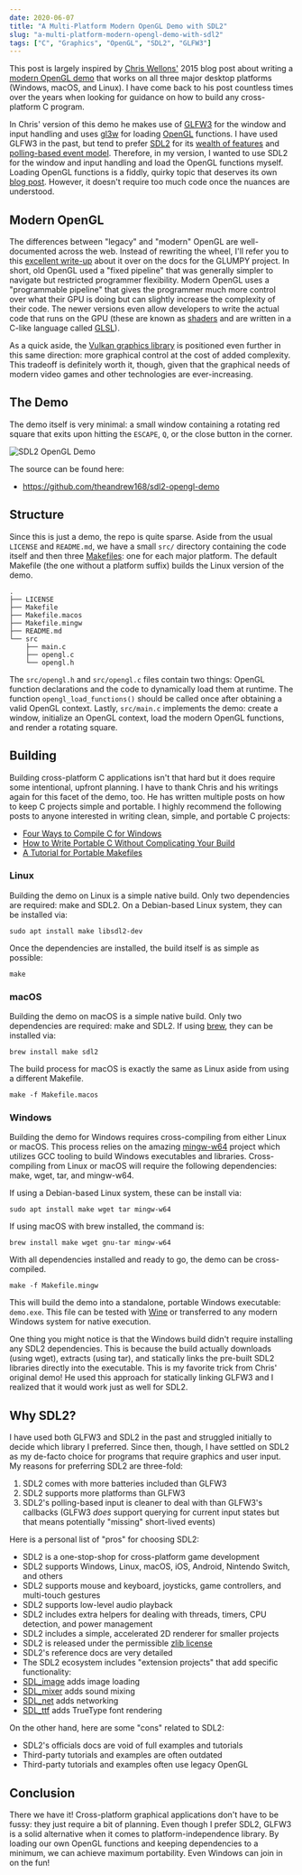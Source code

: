 ```yaml
---
date: 2020-06-07
title: "A Multi-Platform Modern OpenGL Demo with SDL2"
slug: "a-multi-platform-modern-opengl-demo-with-sdl2"
tags: ["C", "Graphics", "OpenGL", "SDL2", "GLFW3"]
---
```


This post is largely inspired by [Chris Wellons'](https://nullprogram.com/) 2015 blog post about writing a [modern OpenGL demo](https://nullprogram.com/blog/2015/06/06/) that works on all three major desktop platforms (Windows, macOS, and Linux).
I have come back to his post countless times over the years when looking for guidance on how to build any cross-platform C program.

In Chris' version of this demo he makes use of [GLFW3](https://www.glfw.org/) for the window and input handling and uses [gl3w](https://github.com/skaslev/gl3w) for loading [OpenGL](https://www.opengl.org/) functions.
I have used GLFW3 in the past, but tend to prefer [SDL2](https://www.libsdl.org/) for its [wealth of features](https://wiki.libsdl.org/Introduction) and [polling-based event model](https://wiki.libsdl.org/SDL_PollEvent).
Therefore, in my version, I wanted to use SDL2 for the window and input handling and load the OpenGL functions myself.
Loading OpenGL functions is a fiddly, quirky topic that deserves its own [blog post](/posts/loading-opengl-fuctions-for-fun-and-profit/).
However, it doesn't require too much code once the nuances are understood.

## Modern OpenGL

The differences between "legacy" and "modern" OpenGL are well-documented across the web.
Instead of rewriting the wheel, I'll refer you to this [excellent write-up](https://glumpy.github.io/modern-gl.html) about it over on the docs for the GLUMPY project.
In short, old OpenGL used a "fixed pipeline" that was generally simpler to navigate but restricted programmer flexibility.
Modern OpenGL uses a "programmable pipeline" that gives the programmer much more control over what their GPU is doing but can slightly increase the complexity of their code.
The newer versions even allow developers to write the actual code that runs on the GPU (these are known as [shaders](https://www.khronos.org/opengl/wiki/Shader) and are written in a C-like language called [GLSL](https://www.khronos.org/opengl/wiki/OpenGL_Shading_Language)).

As a quick aside, the [Vulkan graphics library](https://www.khronos.org/vulkan/) is positioned even further in this same direction: more graphical control at the cost of added complexity.
This tradeoff is definitely worth it, though, given that the graphical needs of modern video games and other technologies are ever-increasing.

## The Demo

The demo itself is very minimal: a small window containing a rotating red square that exits upon hitting the `ESCAPE`, `Q`, or the close button in the corner.

![SDL2 OpenGL Demo](/images/sdl2-opengl-demo.webp)

The source can be found here:

- https://github.com/theandrew168/sdl2-opengl-demo

## Structure

Since this is just a demo, the repo is quite sparse.
Aside from the usual `LICENSE` and `README.md`, we have a small `src/` directory containing the code itself and then three [Makefiles](https://pubs.opengroup.org/onlinepubs/009695399/utilities/make.html): one for each major platform.
The default Makefile (the one without a platform suffix) builds the Linux version of the demo.

```
.
├── LICENSE
├── Makefile
├── Makefile.macos
├── Makefile.mingw
├── README.md
└── src
    ├── main.c
    ├── opengl.c
    └── opengl.h
```

The `src/opengl.h` and `src/opengl.c` files contain two things: OpenGL function declarations and the code to dynamically load them at runtime.
The function `opengl_load_functions()` should be called once after obtaining a valid OpenGL context.
Lastly, `src/main.c` implements the demo: create a window, initialize an OpenGL context, load the modern OpenGL functions, and render a rotating square.

## Building

Building cross-platform C applications isn't that hard but it does require some intentional, upfront planning.
I have to thank Chris and his writings again for this facet of the demo, too.
He has written multiple posts on how to keep C projects simple and portable.
I highly recommend the following posts to anyone interested in writing clean, simple, and portable C projects:

- [Four Ways to Compile C for Windows](https://nullprogram.com/blog/2016/06/13/)
- [How to Write Portable C Without Complicating Your Build](https://nullprogram.com/blog/2017/03/30/)
- [A Tutorial for Portable Makefiles](https://nullprogram.com/blog/2017/08/20/)

### Linux

Building the demo on Linux is a simple native build.
Only two dependencies are required: make and SDL2.
On a Debian-based Linux system, they can be installed via:

```
sudo apt install make libsdl2-dev
```

Once the dependencies are installed, the build itself is as simple as possible:

```
make
```

### macOS

Building the demo on macOS is a simple native build.
Only two dependencies are required: make and SDL2.
If using [brew](https://formulae.brew.sh/), they can be installed via:

```
brew install make sdl2
```

The build process for macOS is exactly the same as Linux aside from using a different Makefile.

```
make -f Makefile.macos
```

### Windows

Building the demo for Windows requires cross-compiling from either Linux or macOS.
This process relies on the amazing [mingw-w64](http://mingw-w64.org/doku.php) project which utilizes GCC tooling to build Windows executables and libraries.
Cross-compiling from Linux or macOS will require the following dependencies: make, wget, tar, and mingw-w64.

If using a Debian-based Linux system, these can be install via:

```
sudo apt install make wget tar mingw-w64
```

If using macOS with brew installed, the command is:

```
brew install make wget gnu-tar mingw-w64
```

With all dependencies installed and ready to go, the demo can be cross-compiled.

```
make -f Makefile.mingw
```

This will build the demo into a standalone, portable Windows executable: `demo.exe`.
This file can be tested with [Wine](https://www.winehq.org/) or transferred to any modern Windows system for native execution.

One thing you might notice is that the Windows build didn't require installing any SDL2 dependencies.
This is because the build actually downloads (using wget), extracts (using tar), and statically links the pre-built SDL2 libraries directly into the executable.
This is my favorite trick from Chris' original demo!
He used this approach for statically linking GLFW3 and I realized that it would work just as well for SDL2.

## Why SDL2?

I have used both GLFW3 and SDL2 in the past and struggled initially to decide which library I preferred.
Since then, though, I have settled on SDL2 as my de-facto choice for programs that require graphics and user input.
My reasons for preferring SDL2 are three-fold:

1. SDL2 comes with more batteries included than GLFW3
2. SDL2 supports more platforms than GLFW3
3. SDL2's polling-based input is cleaner to deal with than GLFW3's callbacks (GLFW3 _does_ support querying for current input states but that means potentially "missing" short-lived events)

Here is a personal list of "pros" for choosing SDL2:

- SDL2 is a one-stop-shop for cross-platform game development
- SDL2 supports Windows, Linux, macOS, iOS, Android, Nintendo Switch, and others
- SDL2 supports mouse and keyboard, joysticks, game controllers, and multi-touch gestures
- SDL2 supports low-level audio playback
- SDL2 includes extra helpers for dealing with threads, timers, CPU detection, and power management
- SDL2 includes a simple, accelerated 2D renderer for smaller projects
- SDL2 is released under the permissible [zlib license](https://opensource.org/licenses/Zlib)
- SDL2's reference docs are very detailed
- The SDL2 ecosystem includes "extension projects" that add specific functionality:
- [SDL_image](https://www.libsdl.org/projects/SDL_image/) adds image loading
- [SDL_mixer](https://www.libsdl.org/projects/SDL_mixer/) adds sound mixing
- [SDL_net](https://www.libsdl.org/projects/SDL_net/) adds networking
- [SDL_ttf](https://www.libsdl.org/projects/SDL_ttf/) adds TrueType font rendering

On the other hand, here are some "cons" related to SDL2:

- SDL2's officials docs are void of full examples and tutorials
- Third-party tutorials and examples are often outdated
- Third-party tutorials and examples often use legacy OpenGL

## Conclusion

There we have it!
Cross-platform graphical applications don't have to be fussy: they just require a bit of planning.
Even though I prefer SDL2, GLFW3 is a solid alternative when it comes to platform-independence library.
By loading our own OpenGL functions and keeping dependencies to a minimum, we can achieve maximum portability.
Even Windows can join in on the fun!
